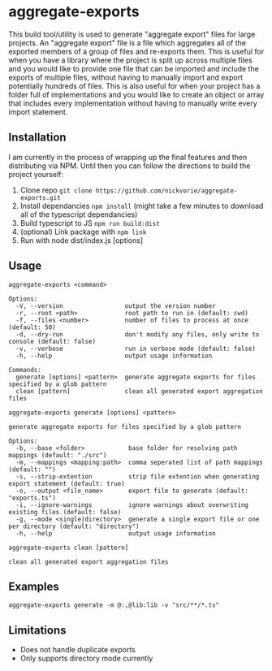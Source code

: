 # aggregate-exports

This build tool/utility is used to generate "aggregate export" files for large projects. An "aggregate export" file is a file which aggregates all of the exported members of a group of files and re-exports them. This is useful for when you have a library where the project is split up across multiple files and you would like to provide one file that can be imported and include the exports of multiple files, without having to manually import and export potentially hundreds of files. This is also useful for when your project has a folder full of implementations and you would like to create an object or array that includes every implementation without having to manually write every import statement.

## Installation
I am currently in the process of wrapping up the final features and then distributing via NPM. Until then you can follow the directions to build the project yourself:

1. Clone repo `git clone https://github.com/nickvorie/aggregate-exports.git`
2. Install dependancies `npm install` (might take a few minutes to download all of the typescript dependancies)
3. Build typescript to JS `npm run build:dist`
4. (optional) Link package with `npm link`
5. Run with node dist/index.js <command> [options]

## Usage

```
aggregate-exports <command>

Options:
  -V, --version                 output the version number
  -r, --root <path>             root path to run in (default: cwd)
  -f, --files <number>          number of files to process at once (default: 50)
  -d, --dry-run                 don't modify any files, only write to console (default: false)
  -v, --verbose                 run in verbose mode (default: false)
  -h, --help                    output usage information

Commands:
  generate [options] <pattern>  generate aggregate exports for files specified by a glob pattern
  clean [pattern]               clean all generated export aggregation files
```

```
aggregate-exports generate [options] <pattern>

generate aggregate exports for files specified by a glob pattern

Options:
  -b, --base <folder>            base folder for resolving path mappings (default: "./src")
  -m, --mappings <mapping:path>  comma seperated list of path mappings (default: "")
  -s, --strip-extention          strip file extention when generating export statement (default: true)
  -o, --output <file_name>       export file to generate (default: "exports.ts")
  -i, --ignore-warnings          ignore warnings about overwriting existing files (default: false)
  -g, --mode <single|directory>  generate a single export file or one per directory (default: "directory")
  -h, --help                     output usage information
```

```
aggregate-exports clean [pattern]

clean all generated export aggregation files
```

## Examples

```
aggregate-exports generate -m @:,@lib:lib -v "src/**/*.ts"
```

## Limitations

- Does not handle duplicate exports
- Only supports directory mode currently

